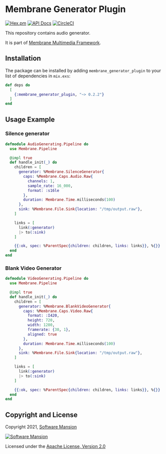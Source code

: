 # Membrane Generator Plugin

[![Hex.pm](https://img.shields.io/hexpm/v/membrane_generator_plugin.svg)](https://hex.pm/packages/membrane_generator_plugin)
[![API Docs](https://img.shields.io/badge/api-docs-yellow.svg?style=flat)](https://hexdocs.pm/membrane_generator_plugin)
[![CircleCI](https://circleci.com/gh/membraneframework/membrane_generator_plugin.svg?style=svg)](https://circleci.com/gh/membraneframework/membrane_generator_plugin)

This repository contains audio generator.

It is part of [Membrane Multimedia Framework](https://membraneframework.org).

## Installation

The package can be installed by adding `membrane_generator_plugin` to your list of dependencies in `mix.exs`:

```elixir
def deps do
  [
    {:membrane_generator_plugin, "~> 0.2.2"}
  ]
end
```

## Usage Example

### Silence generator
```elixir
defmodule AudioGenerating.Pipeline do
  use Membrane.Pipeline

  @impl true
  def handle_init(_) do
    children = [
      generator: %Membrane.SilenceGenerator{
        caps: %Membrane.Caps.Audio.Raw{
          channels: 1,
          sample_rate: 16_000,
          format: :s16le
        },
        duration: Membrane.Time.milliseconds(100)
      },
      sink: %Membrane.File.Sink{location: "/tmp/output.raw"},
    ]

    links = [
      link(:generator)
      |> to(:sink)
    ]

    {{:ok, spec: %ParentSpec{children: children, links: links}}, %{}}
  end
end
```

### Blank Video Generator
```elixir
defmodule VideoGenerating.Pipeline do
  use Membrane.Pipeline

  @impl true
  def handle_init(_) do
    children = [
      generator: %Membrane.BlankVideoGenerator{
        caps: %Membrane.Caps.Video.Raw{
          format: :I420,
          height: 720,
          width: 1280,
          framerate: {30, 1},
          aligned: true
        },
        duration: Membrane.Time.milliseconds(100)
      },
      sink: %Membrane.File.Sink{location: "/tmp/output.raw"},
    ]

    links = [
      link(:generator)
      |> to(:sink)
    ]

    {{:ok, spec: %ParentSpec{children: children, links: links}}, %{}}
  end
end
```

## Copyright and License

Copyright 2021, [Software Mansion](https://swmansion.com/?utm_source=git&utm_medium=readme&utm_campaign=membrane_generator_plugin)

[![Software Mansion](https://logo.swmansion.com/logo?color=white&variant=desktop&width=200&tag=membrane-github)](https://swmansion.com/?utm_source=git&utm_medium=readme&utm_campaign=membrane_generator_plugin)

Licensed under the [Apache License, Version 2.0](LICENSE)
